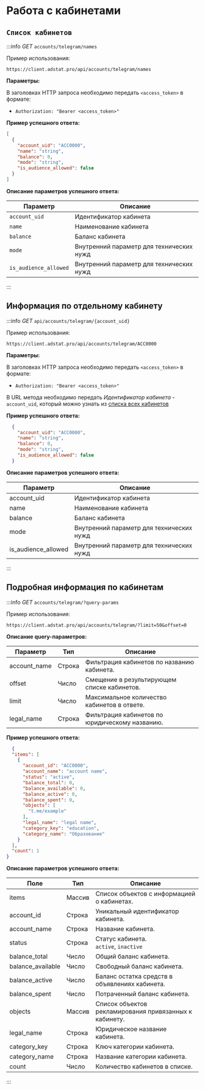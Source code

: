 # Работа с кабинетами

## <span id="cabinets">`Список кабинетов`</span>

:::info
_GET_ `accounts/telegram/names`

Пример использования:
```http request
https://client.adstat.pro/api/accounts/telegram/names
```

__Параметры:__

В заголовках HTTP запроса необходимо передать `<access_token>` в формате:
+ `Authorization: "Bearer <access_token>" `

__Пример успешного ответа:__
```json
[
  {
    "account_uid": "ACC0000",
    "name": "string",
    "balance": 0,
    "mode": "string",
    "is_audience_allowed": false
  }
]
```

__Описание параметров успешного ответа:__

| Параметр               | Описание                                 |
|------------------------|------------------------------------------|
| `account_uid`          | Идентификатор кабинета                   |
| `name`                 | Наименование кабинета                    |
| `balance`              | Баланс кабинета                          |
| `mode`                 | Внутренний параметр для технических нужд |
| `is_audience_allowed`  | Внутренний параметр для технических нужд |
:::




## Информация по отдельному кабинету
:::info
_GET_ `api/accounts/telegram/{account_uid}`

Пример использования:
```http request
https://client.adstat.pro/api/accounts/telegram/ACC0000
```

__Параметры:__

В заголовках HTTP запроса необходимо передать `<access_token>` в формате:
+ `Authorization: "Bearer <access_token>" `

В URL метода необходимо передать _Идентификатор кабинета_ - `account_uid`, который можно узнать из [списка всех кабинетов](#метод-получения-кабинетов)

__Пример успешного ответа:__
```json
  {
    "account_uid": "ACC0000",
    "name": "string",
    "balance": 0,
    "mode": "string",
    "is_audience_allowed": false
  }
```

__Описание параметров успешного ответа:__

| Параметр            | Описание                                 |
|---------------------|------------------------------------------|
| account_uid         | Идентификатор кабинета                   |
| name                | Наименование кабинета                    |
| balance             | Баланс кабинета                          |
| mode                | Внутренний параметр для технических нужд |
| is_audience_allowed | Внутренний параметр для технических нужд |
:::

## Подробная информация по кабинетам

:::info
_GET_ `accounts/telegram/?query-params`

Пример использования:
```http request
https://client.adstat.pro/api/accounts/telegram/?limit=50&offset=0
```
__Описание query-параметров:__

| Параметр      | Тип     | Описание                                             |
|---------------|---------|------------------------------------------------------|
| account_name  | Строка  | Фильтрация кабинетов по названию кабинета.         |
| offset        | Число   | Смещение в результирующем списке кабинетов.         |
| limit         | Число   | Максимальное количество кабинетов в ответе.         |
| legal_name    | Строка  | Фильтрация кабинетов по юридическому названию.      |


__Пример успешного ответа:__
```json
  {
  "items": [
    {
      "account_id": "ACC0000",
      "account_name": "account name",
      "status": "active",
      "balance_total": 0,
      "balance_available": 0,
      "balance_active": 0,
      "balance_spent": 0,
      "objects": [
        "t.me/example"
      ],
      "legal_name": "legal name",
      "category_key": "education",
      "category_name": "Образование"
    }
  ],
  "count": 1
}
```
__Описание параметров успешного ответа:__

| Поле                             | Тип     | Описание                                               |
|----------------------------------|---------|--------------------------------------------------------|
| items                            | Массив  | Список объектов с информацией о кабинетах.             |
| account_id        | Строка  | Уникальный идентификатор кабинета.                     |
| account_name      | Строка | Название кабинета.                                     |
| status            | Строка  | Статус кабинета. <br/> `active`, `inactive`            |
| balance_total     | Число | Общий баланс кабинета.                                 |
| balance_available | Число | Свободный баланс кабинета.                             |
| balance_active    | Число | Баланс остатка средств в объявлениях кабинета.         |
| balance_spent     | Число | Потраченный баланс кабинета.                           |
| objects           | Массив  | Список объектов рекламирования привязанных к кабинету. |
| legal_name        | Строка  | Юридическое название кабинета.                         |
| category_key      | Строка | Ключ категории кабинета.                               |
| category_name     | Строка | Название категории кабинета.                           |
| count             | Число   | Количество кабинетов в списке.                         |


:::
